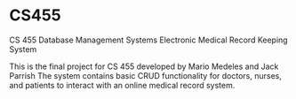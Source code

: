 # CS455
CS 455 Database Management Systems Electronic Medical Record Keeping System

This is the final project for CS 455 developed by Mario Medeles and Jack Parrish
The system contains basic CRUD functionality for doctors, nurses, and patients to interact with an online medical record system.
